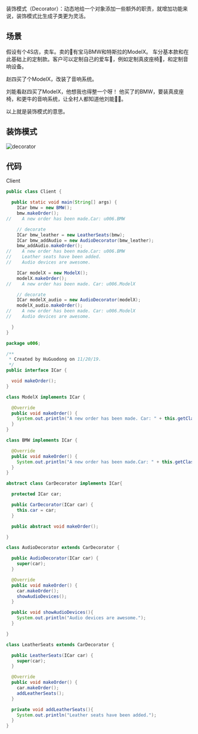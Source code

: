 装饰模式（Decorator）：动态地给一个对象添加一些额外的职责，就增加功能来说，装饰模式比生成子类更为灵活。

## 场景

假设有个4S店，卖车。卖的🚗有宝马BMW和特斯拉的ModelX。
车分基本款和在此基础上的定制款。客户可以定制自己的爱车🚗，例如定制真皮座椅💺，和定制音响设备。

赵四买了个ModelX，改装了音响系统。

刘能看赵四买了ModelX，他想我也得整一个呀！
他买了的BMW，要装真皮座椅，和更牛的音响系统，让全村人都知道他刘能🐂🍺。

以上就是装饰模式的意思。

## 装饰模式

![decorator](https://gitee.com/gdhu/testtingop/raw/master/2019-11-20-001.jpg)

## 代码

Client

```java
public class Client {

  public static void main(String[] args) {
    ICar bmw = new BMW();
    bmw.makeOrder();
//    A new order has been made.Car: u006.BMW

    // decorate
    ICar bmw_leather = new LeatherSeats(bmw);
    ICar bmw_addAudio = new AudioDecorator(bmw_leather);
    bmw_addAudio.makeOrder();
//    A new order has been made.Car: u006.BMW
//    Leather seats have been added.
//    Audio devices are awesome.

    ICar modelX = new ModelX();
    modelX.makeOrder();
//    A new order has been made. Car: u006.ModelX

    // decorate
    ICar modelX_audio = new AudioDecorator(modelX);
    modelX_audio.makeOrder();
//    A new order has been made. Car: u006.ModelX
//    Audio devices are awesome.

  }
}
```



```java
package u006;

/**
 * Created by HuGuodong on 11/20/19.
 */
public interface ICar {

  void makeOrder();
}

class ModelX implements ICar {

  @Override
  public void makeOrder() {
    System.out.println("A new order has been made. Car: " + this.getClass().getName());
  }
}

class BMW implements ICar {

  @Override
  public void makeOrder() {
    System.out.println("A new order has been made.Car: " + this.getClass().getName());
  }
}

abstract class CarDecorator implements ICar{

  protected ICar car;

  public CarDecorator(ICar car) {
    this.car = car;
  }

  public abstract void makeOrder();

}

class AudioDecorator extends CarDecorator {

  public AudioDecorator(ICar car) {
    super(car);
  }

  @Override
  public void makeOrder() {
    car.makeOrder();
    showAudioDevices();
  }

  public void showAudioDevices(){
    System.out.println("Audio devices are awesome.");
  }

}

class LeatherSeats extends CarDecorator {

  public LeatherSeats(ICar car) {
    super(car);
  }

  @Override
  public void makeOrder() {
    car.makeOrder();
    addLeatherSeats();
  }

  private void addLeatherSeats(){
    System.out.println("Leather seats have been added.");
  }
}
```

